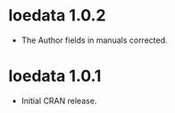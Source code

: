 # loedata 1.0.2

* The Author fields in manuals corrected.

# loedata 1.0.1

* Initial CRAN release.
